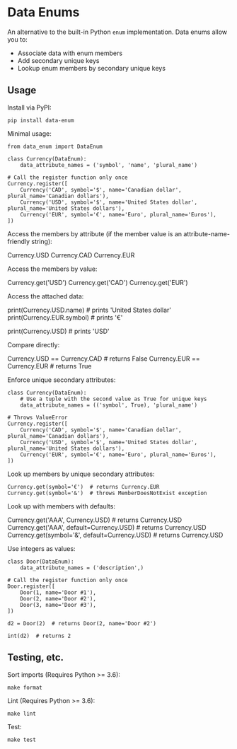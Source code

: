# Data Enums

An alternative to the built-in Python `enum` implementation. Data enums allow you to:

- Associate data with enum members
- Add secondary unique keys
- Lookup enum members by secondary unique keys

## Usage

Install via PyPI:

	pip install data-enum

Minimal usage:

	from data_enum import DataEnum

	class Currency(DataEnum):
		data_attribute_names = ('symbol', 'name', 'plural_name')

	# Call the register function only once
	Currency.register([
		Currency('CAD', symbol='$', name='Canadian dollar', plural_name='Canadian dollars'),
		Currency('USD', symbol='$', name='United States dollar', plural_name='United States dollars'),
		Currency('EUR', symbol='€', name='Euro', plural_name='Euros'),
	])

Access the members by attribute (if the member value is an attribute-name-friendly string):
  
  Currency.USD
  Currency.CAD
  Currency.EUR

Access the members by value:

  Currency.get('USD')
  Currency.get('CAD')
  Currency.get('EUR')

Access the attached data:

  print(Currency.USD.name)  # prints 'United States dollar'
  print(Currency.EUR.symbol)  # prints '€'

  print(Currency.USD)  # prints 'USD'

Compare directly:

  Currency.USD == Currency.CAD  # returns False
  Currency.EUR == Currency.EUR  # returns True

Enforce unique secondary attributes:

	class Currency(DataEnum):
		# Use a tuple with the second value as True for unique keys
		data_attribute_names = (('symbol', True), 'plural_name')

	# Throws ValueError
	Currency.register([
		Currency('CAD', symbol='$', name='Canadian dollar', plural_name='Canadian dollars'),
		Currency('USD', symbol='$', name='United States dollar', plural_name='United States dollars'),
		Currency('EUR', symbol='€', name='Euro', plural_name='Euros'),
	])

Look up members by unique secondary attributes:

	Currency.get(symbol='€')  # returns Currency.EUR
	Currency.get(symbol='&')  # throws MemberDoesNotExist exception

Look up with members with defaults:

  Currency.get('AAA', Currency.USD)  # returns Currency.USD
  Currency.get('AAA', default=Currency.USD)  # returns Currency.USD
  Currency.get(symbol='&', default=Currency.USD)  # returns Currency.USD

Use integers as values:

	class Door(DataEnum):
		data_attribute_names = ('description',)

	# Call the register function only once
	Door.register([
		Door(1, name='Door #1'),
		Door(2, name='Door #2'),
		Door(3, name='Door #3'),
	])

	d2 = Door(2)  # returns Door(2, name='Door #2')

	int(d2)  # returns 2

## Testing, etc.

Sort imports (Requires Python >= 3.6):

	make format

Lint (Requires Python >= 3.6):

	make lint

Test:

	make test

